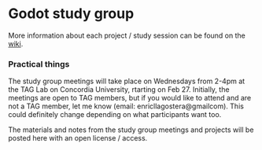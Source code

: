 # Godot study group

More information about each project / study session can be found on the [wiki](https://github.com/enricllagostera/godot-study-group/wiki).

### Practical things

The study group meetings will take place on Wednesdays from 2-4pm at the TAG Lab on Concordia University, rtarting on Feb 27. Initially, the meetings are open to TAG members, but if you would like to attend and are not a TAG member, let me know (email: enricllagostera@gmailcom). This could definitely change depending on what participants want too.

The materials and notes from the study group meetings and projects will be posted here with an open license / access.
